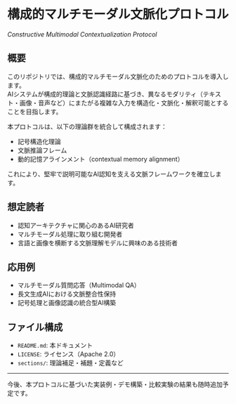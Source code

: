 # 構成的マルチモーダル文脈化プロトコル  
*Constructive Multimodal Contextualization Protocol*

## 概要  
このリポジトリでは、構成的マルチモーダル文脈化のためのプロトコルを導入します。  
AIシステムが構成的理論と文脈認識経路に基づき、異なるモダリティ（テキスト・画像・音声など）にまたがる複雑な入力を構造化・文脈化・解釈可能とすることを目指します。

本プロトコルは、以下の理論群を統合して構成されます：
- 記号構造化理論  
- 文脈推論フレーム  
- 動的記憶アラインメント（contextual memory alignment）  

これにより、堅牢で説明可能なAI認知を支える文脈フレームワークを確立します。

## 想定読者
- 認知アーキテクチャに関心のあるAI研究者  
- マルチモーダル処理に取り組む開発者  
- 言語と画像を横断する文脈理解モデルに興味のある技術者  

## 応用例
- マルチモーダル質問応答（Multimodal QA）  
- 長文生成AIにおける文脈整合性保持  
- 記号処理と画像認識の統合型AI構築  

## ファイル構成
- `README.md`: 本ドキュメント  
- `LICENSE`: ライセンス（Apache 2.0）  
- `sections/`: 理論補足・補題・定義など  

---

今後、本プロトコルに基づいた実装例・デモ構築・比較実験の結果も随時追加予定です。
